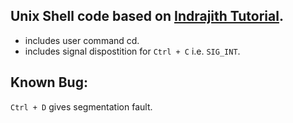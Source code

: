 ## Unix Shell code based on [Indrajith Tutorial](https://indradhanush.github.io/blog/writing-a-unix-shell-part-1/).

* includes user command cd.
* includes signal dispostition for ```Ctrl + C``` i.e. ```SIG_INT```.

## Known Bug:
```Ctrl + D``` gives segmentation fault.
